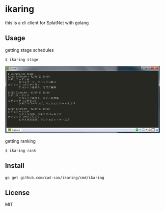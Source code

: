 # ikaring
this is a cli client for SplatNet with golang

## Usage 

getting stage schedules

```
$ ikaring stage
```

![ScreenShot](img/screenshot.png)

getting ranking

```
$ ikaring rank
```

## Install

```
go get github.com/cad-san/ikaring/cmd/ikaring
```

## License

MIT
